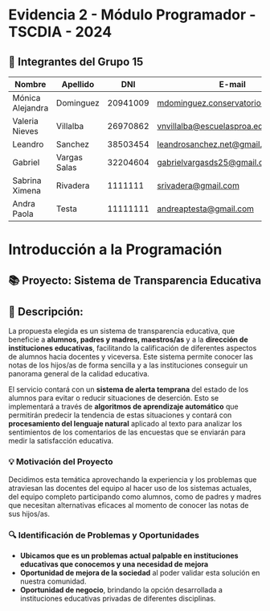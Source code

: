 # Evidencia 2 - Módulo Programador - TSCDIA - 2024


## 👥 Integrantes del Grupo 15

| Nombre | Apellido | DNI | E-mail            | Link |
|--------|----------|-----|-------------------|------|
| Mónica Alejandra| Dominguez | 20941009 | mdominguez.conservatorio@gmail.com | https://github.com/Mdominguez1969 |
| Valeria Nieves | Villalba | 26970862 | vnvillalba@escuelasproa.edu.ar | https://github.com/Nieves862  |
| Leandro | Sanchez | 38503454 | leandrosanchez.net@gmail.com | https://github.com/LeandroSanchez94 |
| Gabriel | Vargas Salas | 32204604 | gabrielvargasds25@gmail.com | https://github.com/GabrielVargasds |
| Sabrina Ximena | Rivadera | 1111111 | srivadera@gmail.com| https://github.com/SabriRivadera |
| Andra Paola | Testa | 11111111 | andreaptesta@gmail.com | https://github.com/PaoTes |


# Introducción a la Programación

## 📚 Proyecto: Sistema de Transparencia Educativa

## 📝 Descripción:

La propuesta elegida es un sistema de transparencia educativa, que beneficie a **alumnos, padres y madres, maestros/as** y a la **dirección de instituciones educativas**, facilitando la calificación de diferentes aspectos de alumnos hacia docentes y viceversa. Este sistema permite conocer las notas de los hijos/as de forma sencilla y a las instituciones conseguir un panorama general de la calidad educativa.

El servicio contará con un **sistema de alerta temprana** del estado de los alumnos para evitar o reducir situaciones de deserción. Esto se implementará a través de **algoritmos de aprendizaje automático** que permitirán predecir la tendencia de estas situaciones y contará con **procesamiento del lenguaje natural** aplicado al texto para analizar los sentimientos de los comentarios de las encuestas que se enviarán para medir la satisfacción educativa.

### 💡 Motivación del Proyecto

Decidimos esta temática aprovechando la experiencia y los problemas que atraviesan las docentes del equipo al hacer uso de los sistemas actuales, del equipo completo participando como alumnos, como de padres y madres que necesitan alternativas eficaces al momento de conocer las notas de sus hijos/as.

### 🔍 Identificación de Problemas y Oportunidades

- **Ubicamos que es un problemas actual palpable en instituciones educativas que conocemos y una necesidad de mejora**
- **Oportunidad de mejora de la sociedad** al poder validar esta solución en nuestra comunidad.
- **Oportunidad de negocio**, brindando la opción desarrollada a instituciones educativas privadas de diferentes disciplinas.
